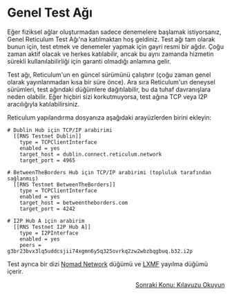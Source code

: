 # Genel Test Ağı
Eğer fiziksel ağlar oluşturmadan sadece denemelere başlamak istiyorsanız, Genel Reticulum Test Ağı'na katılmaktan hoş geldiniz. Test ağı tam olarak bunun için, test etmek ve denemeler yapmak için gayri resmi bir ağdır. Çoğu zaman aktif olacak ve herkes katılabilir, ancak bu aynı zamanda hizmetin sürekli kullanılabilirliği için garanti olmadığı anlamına gelir.

Test ağı, Reticulum'un en güncel sürümünü çalıştırır (çoğu zaman genel olarak yayınlanmadan kısa bir süre önce). Ara sıra Reticulum'un deneysel sürümleri, test ağındaki düğümlere dağıtılabilir, bu da tuhaf davranışlara neden olabilir. Eğer hiçbiri sizi korkutmuyorsa, test ağına TCP veya I2P aracılığıyla katılabilirsiniz.

Reticulum yapılandırma dosyanıza aşağıdaki arayüzlerden birini ekleyin:

```
# Dublin Hub için TCP/IP arabirimi
  [[RNS Testnet Dublin]]
    type = TCPClientInterface
    enabled = yes
    target_host = dublin.connect.reticulum.network
    target_port = 4965

# BetweenTheBorders Hub için TCP/IP arabirimi (topluluk tarafından sağlanmış)
  [[RNS Testnet BetweenTheBorders]]
    type = TCPClientInterface
    enabled = yes
    target_host = betweentheborders.com
    target_port = 4242

# I2P Hub A için arabirim
  [[RNS Testnet I2P Hub A]]
    type = I2PInterface
    enabled = yes
    peers = g3br23bvx3lq5uddcsjii74xgmn6y5q325ovrkq2zw2wbzbqgbuq.b32.i2p
```

Test ayrıca bir dizi [Nomad Network](https://github.com/markqvist/nomadnet) düğümü ve [LXMF](https://github.com/markqvist/lxmf) yayılma düğümü içerir.

<p align="right"><a href="docs_tr.html">Sonraki Konu: Kılavuzu Okuyun</a></p>